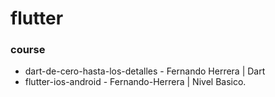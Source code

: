 # flutter


### course
* dart-de-cero-hasta-los-detalles - Fernando Herrera | Dart
* flutter-ios-android             - Fernando-Herrera | Nivel Basico.